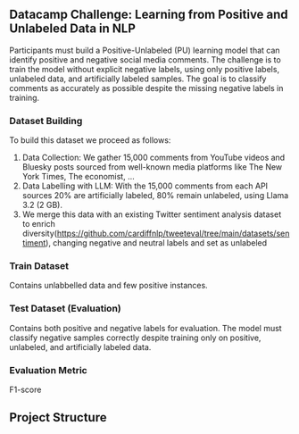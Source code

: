 ## Datacamp Challenge: Learning from Positive and Unlabeled Data in NLP

Participants must build a Positive-Unlabeled (PU) learning model that can identify positive and negative social media comments. The challenge is to train the model without explicit negative labels, using only positive labels, unlabeled data, and artificially labeled samples. The goal is to classify comments as accurately as possible despite the missing negative labels in training.

### Dataset Building
To build this dataset we proceed as follows:
1. Data Collection: We gather 15,000 comments from YouTube videos and Bluesky posts sourced from well-known media platforms like The New York Times, The economist, ...
1. Data Labelling with LLM: With the 15,000 comments from each API sources 20% are artificially labeled, 80% remain unlabeled, using Llama 3.2 (2 GB).
1.  We merge this data with an existing Twitter sentiment analysis dataset to enrich diversity(https://github.com/cardiffnlp/tweeteval/tree/main/datasets/sentiment), changing negative and neutral labels and set as unlabeled

### Train Dataset
Contains unlabbelled data and few positive instances.

### Test Dataset (Evaluation)
Contains both positive and negative labels for evaluation. The model must classify negative samples correctly despite training only on positive, unlabeled, and artificially labeled data.

### Evaluation Metric 
F1-score

## Project Structure